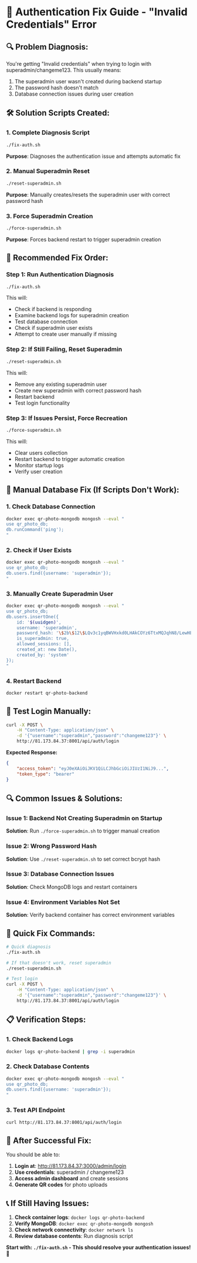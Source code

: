 # 🔐 Authentication Fix Guide - "Invalid Credentials" Error

## 🔍 **Problem Diagnosis:**
You're getting "Invalid credentials" when trying to login with superadmin/changeme123. This usually means:
1. The superadmin user wasn't created during backend startup
2. The password hash doesn't match
3. Database connection issues during user creation

## 🛠️ **Solution Scripts Created:**

### **1. Complete Diagnosis Script**
```bash
./fix-auth.sh
```
**Purpose**: Diagnoses the authentication issue and attempts automatic fix

### **2. Manual Superadmin Reset**
```bash
./reset-superadmin.sh
```
**Purpose**: Manually creates/resets the superadmin user with correct password hash

### **3. Force Superadmin Creation**
```bash
./force-superadmin.sh
```
**Purpose**: Forces backend restart to trigger superadmin creation

## 🎯 **Recommended Fix Order:**

### **Step 1: Run Authentication Diagnosis**
```bash
./fix-auth.sh
```
This will:
- Check if backend is responding
- Examine backend logs for superadmin creation
- Test database connection
- Check if superadmin user exists
- Attempt to create user manually if missing

### **Step 2: If Still Failing, Reset Superadmin**
```bash
./reset-superadmin.sh
```
This will:
- Remove any existing superadmin user
- Create new superadmin with correct password hash
- Restart backend
- Test login functionality

### **Step 3: If Issues Persist, Force Recreation**
```bash
./force-superadmin.sh
```
This will:
- Clear users collection
- Restart backend to trigger automatic creation
- Monitor startup logs
- Verify user creation

## 🔧 **Manual Database Fix (If Scripts Don't Work):**

### **1. Check Database Connection**
```bash
docker exec qr-photo-mongodb mongosh --eval "
use qr_photo_db;
db.runCommand('ping');
"
```

### **2. Check if User Exists**
```bash
docker exec qr-photo-mongodb mongosh --eval "
use qr_photo_db;
db.users.find({username: 'superadmin'});
"
```

### **3. Manually Create Superadmin User**
```bash
docker exec qr-photo-mongodb mongosh --eval "
use qr_photo_db;
db.users.insertOne({
    id: '$(uuidgen)',
    username: 'superadmin',
    password_hash: '\$2b\$12\$LQv3c1yqBWVHxkd0LHAkCOYz6TtxMQJqhN8/LewHEJbFI6GRLUi1O',
    is_superadmin: true,
    allowed_sessions: [],
    created_at: new Date(),
    created_by: 'system'
});
"
```

### **4. Restart Backend**
```bash
docker restart qr-photo-backend
```

## 🧪 **Test Login Manually:**
```bash
curl -X POST \
    -H "Content-Type: application/json" \
    -d '{"username":"superadmin","password":"changeme123"}' \
    http://81.173.84.37:8001/api/auth/login
```

**Expected Response:**
```json
{
    "access_token": "eyJ0eXAiOiJKV1QiLCJhbGciOiJIUzI1NiJ9...",
    "token_type": "bearer"
}
```

## 🔍 **Common Issues & Solutions:**

### **Issue 1: Backend Not Creating Superadmin on Startup**
**Solution**: Run `./force-superadmin.sh` to trigger manual creation

### **Issue 2: Wrong Password Hash**
**Solution**: Use `./reset-superadmin.sh` to set correct bcrypt hash

### **Issue 3: Database Connection Issues**
**Solution**: Check MongoDB logs and restart containers

### **Issue 4: Environment Variables Not Set**
**Solution**: Verify backend container has correct environment variables

## 🎯 **Quick Fix Commands:**

```bash
# Quick diagnosis
./fix-auth.sh

# If that doesn't work, reset superadmin
./reset-superadmin.sh

# Test login
curl -X POST \
    -H "Content-Type: application/json" \
    -d '{"username":"superadmin","password":"changeme123"}' \
    http://81.173.84.37:8001/api/auth/login
```

## 📋 **Verification Steps:**

### **1. Check Backend Logs**
```bash
docker logs qr-photo-backend | grep -i superadmin
```

### **2. Check Database Contents**
```bash
docker exec qr-photo-mongodb mongosh --eval "
use qr_photo_db;
db.users.find({username: 'superadmin'});
"
```

### **3. Test API Endpoint**
```bash
curl http://81.173.84.37:8001/api/auth/login
```

## 🎉 **After Successful Fix:**

You should be able to:
1. **Login at**: http://81.173.84.37:3000/admin/login
2. **Use credentials**: superadmin / changeme123
3. **Access admin dashboard** and create sessions
4. **Generate QR codes** for photo uploads

## 📞 **If Still Having Issues:**

1. **Check container logs**: `docker logs qr-photo-backend`
2. **Verify MongoDB**: `docker exec qr-photo-mongodb mongosh`
3. **Check network connectivity**: `docker network ls`
4. **Review database contents**: Run diagnosis script

**Start with: `./fix-auth.sh` - This should resolve your authentication issues!** 🔐